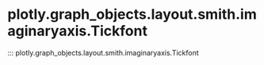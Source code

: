 # plotly.graph_objects.layout.smith.imaginaryaxis.Tickfont

::: plotly.graph_objects.layout.smith.imaginaryaxis.Tickfont
